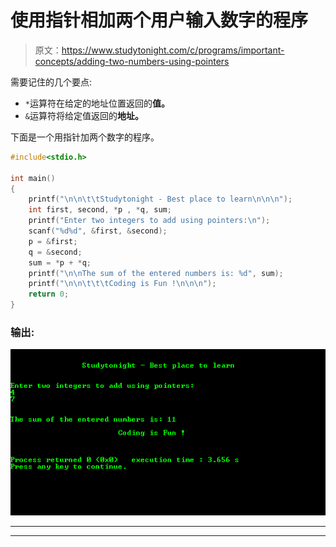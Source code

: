 # 使用指针相加两个用户输入数字的程序

> 原文：<https://www.studytonight.com/c/programs/important-concepts/adding-two-numbers-using-pointers>

需要记住的几个要点:

*   `*`运算符在给定的地址位置返回的**值。**
*   `&`运算符将给定值返回的**地址。**

下面是一个用指针加两个数字的程序。

```cpp
#include<stdio.h>

int main()
{
    printf("\n\n\t\tStudytonight - Best place to learn\n\n\n");
    int first, second, *p , *q, sum;
    printf("Enter two integers to add using pointers:\n");
    scanf("%d%d", &first, &second);
    p = &first;
    q = &second;
    sum = *p + *q;
    printf("\n\nThe sum of the entered numbers is: %d", sum);
    printf("\n\n\t\t\tCoding is Fun !\n\n\n");
    return 0;
}
```

### 输出:

![C program output for Adding two numbers using pointers](img/caeb8236a3db07c236309c3896786708.png)

* * *

* * *